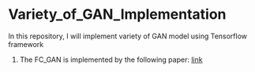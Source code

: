 # Variety_of_GAN_Implementation
In this repository, I will implement variety of GAN model using Tensorflow framework

1. The FC_GAN is implemented by the following paper: [link](https://arxiv.org/abs/1406.2661)

